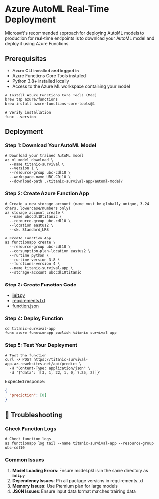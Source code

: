 # Azure AutoML Real-Time Deployment

Microsoft's recommended approach for deploying AutoML models to production for real-time endpoints is to download your AutoML model and deploy it using Azure Functions.

## Prerequisites

- Azure CLI installed and logged in
- Azure Functions Core Tools installed
- Python 3.8+ installed locally
- Access to the Azure ML workspace containing your model

```console
# Install Azure Functions Core Tools (Mac)
brew tap azure/functions
brew install azure-functions-core-tools@4

# Verify installation
func --version
```

## Deployment

### Step 1: Download Your AutoML Model

```console
# Download your trained AutoML model
az ml model download \
  --name titanic-survival \
  --version 1 \
  --resource-group ubc-cdl10 \
  --workspace-name UBC-CDL10 \
  --download-path ./titanic-survival-app/automl-model/
```

### Step 2: Create Azure Function App

```console
# Create a new storage account (name must be globally unique, 3-24 chars, lowercase/numbers only)
az storage account create \
  --name ubccdl10titanic \
  --resource-group ubc-cdl10 \
  --location eastus2 \
  --sku Standard_LRS

# Create Function App
az functionapp create \
  --resource-group ubc-cdl10 \
  --consumption-plan-location eastus2 \
  --runtime python \
  --runtime-version 3.8 \
  --functions-version 4 \
  --name titanic-survival-app \
  --storage-account ubccdl10titanic
```

### Step 3: Create Function Code

- [**init**.py](../titanic-survival-app/__init__.py)
- [requirements.txt](../titanic-survival-app/requirements.txt)
- [function.json](../titanic-survival-app/function.json)

### Step 4: Deploy Function

```console
cd titanic-survival-app
func azure functionapp publish titanic-survival-app
```

### Step 5: Test Your Deployment

```console
# Test the function
curl -X POST https://titanic-survival-app.azurewebsites.net/api/predict \
  -H "Content-Type: application/json" \
  -d '{"data": [[3, 1, 22, 1, 0, 7.25, 2]]}'
```

Expected response:

```json
{
  "prediction": [0]
}
```

## 🔧 Troubleshooting

### Check Function Logs

```console
# Check function logs
az functionapp log tail --name titanic-survival-app --resource-group ubc-cdl10
```

### Common Issues

1. **Model Loading Errors**: Ensure model.pkl is in the same directory as **init**.py
2. **Dependency Issues**: Pin all package versions in requirements.txt
3. **Memory Issues**: Use Premium plan for large models
4. **JSON Issues**: Ensure input data format matches training data
